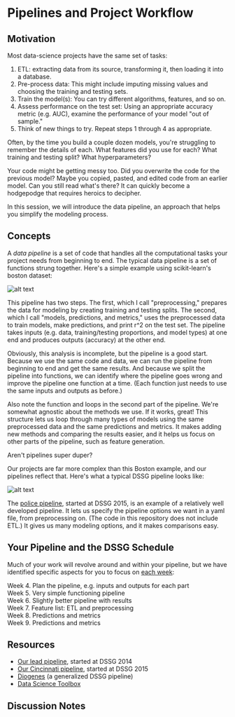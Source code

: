 # Pipelines and Project Workflow

## Motivation

Most data-science projects have the same set of tasks:

1. ETL: extracting data from its source, transforming it, then loading it into a database.
2. Pre-process data: This might include imputing missing values and choosing the training and testing sets.
3. Train the model(s): You can try different algorithms, features, and so on. 
4. Assess performance on the test set: Using an appropriate accuracy metric (e.g. AUC), examine the performance of your model "out of sample." 
5. Think of new things to try. Repeat steps 1 through 4 as appropriate. 

Often, by the time you build a couple dozen models, you're struggling to remember the details of each. What features did you use for each? What training and testing split?  What hyperparameters?

Your code might be getting messy too. Did you overwrite the code for the previous model? Maybe you copied, pasted, and edited code from an earlier model. Can you still read what's there? It can quickly become a hodgepodge that requires heroics to decipher.

In this session, we will introduce the data pipeline, an approach that helps you simplify the modeling process.



## Concepts

A *data pipeline* is a set of code that handles all the computational tasks your project needs from beginning to end. The typical data pipeline is a set of functions strung together. Here's a simple example using scikit-learn's boston dataset:

![alt text](https://github.com/dssg/hitchhikers-guide/blob/47aac0bffbb0328722ca52211e42b3277f2a36ea/curriculum/pipelines-and-project-workflow/boston_pipeline.png "Simple Pipeline")

This pipeline has two steps. The first, which I call "preprocessing," prepares the data for modeling by creating training and testing splits. The second, which I call "models, predictions, and metrics," uses the preprocessed data to train models, make predictions, and print r^2 on the test set. The pipeline takes inputs (e.g. data, training/testing proportions, and model types) at one end and produces outputs (accuracy) at the other end. 

Obviously, this analysis is incomplete, but the pipeline is a good start. Because we use the same code and data, we can run the pipeline from beginning to end and get the same results. And because we split the pipeline into functions, we can identify where the pipeline goes wrong and improve the pipeline one function at a time. (Each function just needs to use the same inputs and outputs as before.) 

Also note the function and loops in the second part of the pipeline. We're somewhat agnostic about the methods we use. If it works, great! This structure lets us loop through many types of models using the same preprocessed data and the same predictions and metrics. It makes adding new methods and comparing the results easier, and it helps us focus on other parts of the pipeline, such as feature generation. 

Aren't pipelines super duper?

Our projects are far more complex than this Boston example, and our pipelines reflect that. Here's what a typical DSSG pipeline looks like:
 
![alt text](https://github.com/dssg/hitchhikers-guide/blob/47aac0bffbb0328722ca52211e42b3277f2a36ea/curriculum/pipelines-and-project-workflow/pipeline_diagram.png "Pipeline Diagram")

The [police pipeline](https://github.com/dssg/police-eis), started at DSSG 2015, is an example of a relatively well developed pipeline. It lets us specify the pipeline options we want in a yaml file, from preprocessing on. (The code in this repository does not include ETL.) It gives us many modeling options, and it makes comparisons easy.


## Your Pipeline and the DSSG Schedule

Much of your work will revolve around and within your pipeline, but we have identified specific aspects for you to focus on [each week](https://github.com/dssg/hitchhikers-guide/blob/47aac0bffbb0328722ca52211e42b3277f2a36ea/dssg-manual/summer-overview/high-level-summer-plan.pdf):

Week 4. Plan the pipeline, e.g. inputs and outputs for each part  
Week 5. Very simple functioning pipeline  
Week 6. Slightly better pipeline with results  
Week 7. Feature list: ETL and preprocessing  
Week 8. Predictions and metrics  
Week 9. Predictions and metrics



## Resources

* [Our lead pipeline](https://github.com/dssg/lead-public), started at DSSG 2014
* [Our Cincinnati pipeline](https://github.com/dssg/cincinnati), started at DSSG 2015
* [Diogenes](https://github.com/dssg/diogenes) (a generalized DSSG pipeline)
* [Data Science Toolbox](http://datasciencetoolbox.org/)



## Discussion Notes









